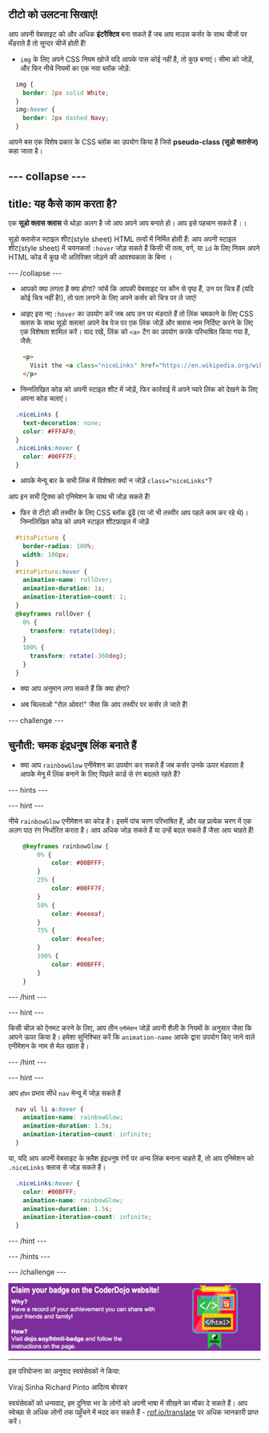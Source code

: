 ## टीटो को उलटना सिखाएं!

आप अपनी वेबसाइट को और अधिक **इंटरैक्टिव** बना सकते हैं जब आप माउस कर्सर के साथ चीजों पर मँडराते हैं तो सुन्दर चीजें होती हैं!

+ `img` के लिए अपने CSS नियम खोजें यदि आपके पास कोई नहीं है, तो कुछ बनाएं। सीमा को जोड़ें, और फिर नीचे नियमों का एक नया ब्लॉक जोड़ें:

```css
  img {
    border: 2px solid White;
  }
  img:hover {
    border: 2px dashed Navy;
  }
```

आपने बस एक विशेष प्रकार के CSS ब्लॉक का उपयोग किया है जिसे **pseudo-class (सूडो क्लासेज)** कहा जाता है।

--- collapse ---
---
title: यह कैसे काम करता है?
---

एक **सूडो क्लास** **क्लास** से थोड़ा अलग है जो आप अपने आप बनाते हो। आप इसे पहचान सकते हैं `:`।

सूडो क्लासेज स्टाइल शीट(style sheet) HTML तत्वों में निर्मित होती हैं: आप अपनी स्टाइल शीट(style sheet) में चयनकर्ता `:hover` जोड़ सकते हैं किसी भी तत्व, वर्ग, या `id` के लिए नियम अपने HTML कोड में कुछ भी अतिरिक्त जोड़ने की आवश्यकता के बिना ।

--- /collapse ---

+ आपको क्या लगता है क्या होगा? जांचें कि आपकी वेबसाइट पर कौन से पृष्ठ हैं, उन पर चित्र हैं (यदि कोई चित्र नहीं है!), तो पता लगाने के लिए अपने कर्सर को चित्र पर ले जाएं!

+ आइए इस नए `:hover` का उपयोग करें जब आप उन पर मंडराते हैं तो लिंक चमकाने के लिए CSS क्लास के साथ सूडो क्लास! अपने वेब पेज पर एक लिंक जोड़ें और क्लास नाम निर्दिष्ट करने के लिए एक विशेषता शामिल करें। याद रखें, लिंक को `<a>` टैग का उपयोग करके परिभाषित किया गया है, जैसे:

```html
    <p>
      Visit the <a class="niceLinks" href="https://en.wikipedia.org/wiki/Ireland">Wikipedia page</a> to learn even more about Ireland!
    </p>
```

+ निम्नलिखित कोड को अपनी स्टाइल शीट में जोड़ें, फिर कार्रवाई में अपने प्यारे लिंक को देखने के लिए अपना कोड चलाएं।

```css
  .niceLinks {
    text-decoration: none;
    color: #FFFAF0;
  }
  .niceLinks:hover {
    color: #00FF7F;
  }
```

+ आपके मेन्यू बार के सभी लिंक में विशेषता क्यों न जोड़ें `class="niceLinks"`?

आप इन सभी ट्रिक्स को एनिमेशन के साथ भी जोड़ सकते हैं!

+ फिर से टीटो की तस्वीर के लिए CSS ब्लॉक ढूंढें (या जो भी तस्वीर आप पहले काम कर रहे थे)। निम्नलिखित कोड को अपने स्टाइल शीटफ़ाइल में जोड़ें

```css
  #titoPicture {
    border-radius: 100%;
    width: 100px;
  }
  #titoPicture:hover {
    animation-name: rollOver;
    animation-duration: 1s;
    animation-iteration-count: 1;
  }
  @keyframes rollOver {
    0% {
      transform: rotate(0deg);
    }
    100% {
      transform: rotate(-360deg);
    }
  }
```

+ क्या आप अनुमान लगा सकते हैं कि क्या होगा?

+ अब चिल्लाओ "रोल ओवर!" जैसा कि आप तस्वीर पर कर्सर ले जाते हैं!

--- challenge ---

## चुनौती: चमक इंद्रधनुष लिंक बनाते हैं

+ क्या आप `rainbowGlow` एनीमेशन का उपयोग कर सकते हैं जब कर्सर उनके ऊपर मंडराता है आपके मेनू में लिंक बनाने के लिए पिछले कार्ड से रंग बदलते रहते हैं?

--- hints ---


--- hint ---

नीचे `rainbowGlow` एनीमेशन का कोड है। इसमें पांच चरण परिभाषित हैं, और यह प्रत्येक चरण में एक अलग पाठ रंग निर्धारित करता है। आप अधिक जोड़ सकते हैं या उन्हें बदल सकते हैं जैसा आप चाहते हैं!

```css
    @keyframes rainbowGlow {
        0% {
            color: #00BFFF;
        }
        25% {
            color: #00FF7F;
        }
        50% {
            color: #eeeeaf;
        }
        75% {
            color: #eeafee;
        }
        100% {
            color: #00BFFF;
        }
    }
```

--- /hint ---

--- hint ---

किसी चीज़ को ऐनमट करने के लिए, आप तीन `एनीमेशन` जोड़ें अपनी शैली के नियमों के अनुसार जैसा कि आपने ऊपर किया है। हमेशा सुनिश्चित करें कि `animation-name` आपके द्वारा उपयोग किए जाने वाले एनीमेशन के नाम से मेल खाता है।

--- /hint ---

--- hint ---

आप `हॉवर` प्रभाव सीधे `nav` मेन्यू में जोड़ सकते हैं

```css
  nav ul li a:hover {
    animation-name: rainbowGlow;
    animation-duration: 1.5s;
    animation-iteration-count: infinite;
  }
```

या, यदि आप अपनी वेबसाइट के फ़्लैश इंद्रधनुष रंगों पर अन्य लिंक बनाना चाहते हैं, तो आप एनिमेशन को `.niceLinks` क्लास से जोड़ सकते हैं।

```css
  .niceLinks:hover {
    color: #00BFFF;
    animation-name: rainbowGlow;
    animation-duration: 1.5s;
    animation-iteration-count: infinite;
  }
```

--- /hint ---

--- /hints ---

--- /challenge ---

![](images/badge-footer-image-html-intermed.png)

***

इस परियोजना का अनुवाद स्वयंसेवकों ने किया:

Viraj Sinha
Richard Pinto
आदित्य बोरकर

स्वयंसेवकों को धन्यवाद, हम दुनिया भर के लोगों को अपनी भाषा में सीखने का मौका दे सकते हैं। आप स्वेच्छा से अधिक लोगों तक पहुँचने में मदद कर सकते हैं - [rpf.io/translate](https://rpf.io/translate) पर अधिक जानकारी प्राप्त करें।